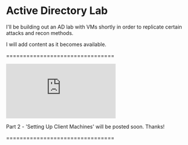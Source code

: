 # Active Directory Lab

I'll be building out an AD lab with VMs shortly in order to replicate certain attacks and recon methods.

I will add content as it becomes available.


================================



![Part 1 - Domain Controller Setup](https://github.com/robertsledge/ActiveDirectoryLab/blob/main/DomainControlllerSetup/README.md)


Part 2 - 'Setting Up Client Machines' will be posted soon. Thanks!





================================
